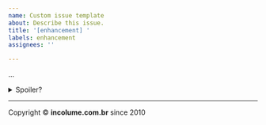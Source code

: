 ```yaml
---
name: Custom issue template
about: Describe this issue.
title: '[enhancement] '
labels: enhancement
assignees: ''

---
```


...

<details>
  <summary>Spoiler?</summary>

**Passos necessários**:

1. TDD válido;
1. Cobertura de testes em 100% do código implementado;
1. Executar e passar em todos os testes: `$ pytest`;
1. Executar e passar em todos os linters homologados: `$ task lint`;
1. Executar e passar no lint ruff: `$ task lint_ruff`;
1. Executar e passar em todos os linters ativos `$ task lint_all`;

**Considerar em caso de fatoração**:

    > modo pythônico
    > sem condicionais
    > estruturas performáticas
    > redução de complexidade ciclomática
    > análise assintótica de algoritmos (big O)
</details>

---

Copyright &copy; **incolume.com.br** since 2010
